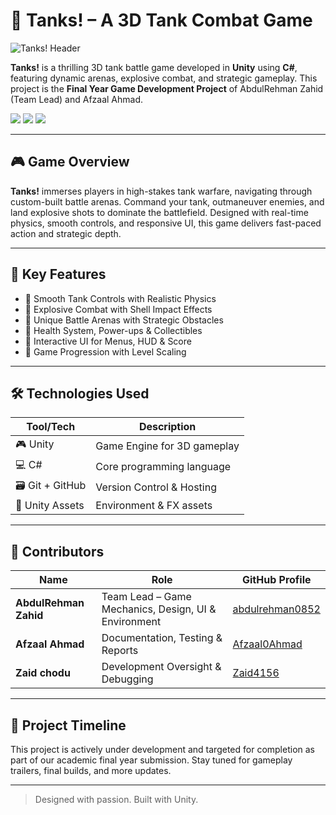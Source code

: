# 🚀 Tanks! – A 3D Tank Combat Game

![Tanks! Header](https://play.unity.com/_next/image?url=https%3A%2F%2Fplay.unity.com%2Fapi%2Fv1%2Ffiles%2Ffile%2F7b5b9248-85c8-4de9-976e-3651a08b094d%2Fcontent&w=1080&q=75)

**Tanks!** is a thrilling 3D tank battle game developed in **Unity** using **C#**, featuring dynamic arenas, explosive combat, and strategic gameplay. This project is the **Final Year Game Development Project** of AbdulRehman Zahid (Team Lead) and Afzaal Ahmad.

<p>
  <img src="https://img.shields.io/badge/Engine-Unity-000000?logo=unity&logoColor=white" />
  <img src="https://img.shields.io/badge/Language-C%23-239120?logo=c-sharp&logoColor=white" />
  <img src="https://img.shields.io/badge/Status-Under%20Development-yellow" />
</p>

---

## 🎮 Game Overview

**Tanks!** immerses players in high-stakes tank warfare, navigating through custom-built battle arenas. Command your tank, outmaneuver enemies, and land explosive shots to dominate the battlefield. Designed with real-time physics, smooth controls, and responsive UI, this game delivers fast-paced action and strategic depth.

---

## 🔧 Key Features

- 🔹 Smooth Tank Controls with Realistic Physics  
- 🔹 Explosive Combat with Shell Impact Effects  
- 🔹 Unique Battle Arenas with Strategic Obstacles  
- 🔹 Health System, Power-ups & Collectibles  
- 🔹 Interactive UI for Menus, HUD & Score  
- 🔹 Game Progression with Level Scaling  

---

## 🛠️ Technologies Used

| Tool/Tech         | Description                 |
|-------------------|-----------------------------|
| 🎮 Unity          | Game Engine for 3D gameplay |
| 💻 C#             | Core programming language   |
| 🗃️ Git + GitHub   | Version Control & Hosting   |
| 🎨 Unity Assets   | Environment & FX assets     |

---

## 👥 Contributors

| Name                | Role                                | GitHub Profile                                    |
|---------------------|-------------------------------------|--------------------------------------------------|
| **AbdulRehman Zahid** | Team Lead – Game Mechanics, Design, UI & Environment | [abdulrehman0852](https://github.com/abdulrehman0852) |
| **Afzaal Ahmad**     | Documentation, Testing & Reports   | [Afzaal0Ahmad](https://github.com/Afzaal0Ahmad) |
| **Zaid chodu**   | Development Oversight & Debugging  | [Zaid4156](https://github.com/Zaid4156) |

---

## 📅 Project Timeline

This project is actively under development and targeted for completion as part of our academic final year submission. Stay tuned for gameplay trailers, final builds, and more updates.

---

> Designed with passion. Built with Unity.
